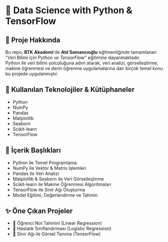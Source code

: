 # 🧠 Data Science with Python & TensorFlow

## 🚀 Proje Hakkında

Bu repo, **BTK Akademi**'de **Atıl Samancıoğlu** eğitmenliğinde tamamlanan _“Veri Bilimi için Python ve TensorFlow”_ eğitimine dayanmaktadır.  
Python ile veri bilimi yolculuğuna adım atarak, veri analizi, görselleştirme, makine öğrenmesi ve derin öğrenme uygulamalarına dair birçok temel konu bu projede uygulanmıştır.


## 🧰 Kullanılan Teknolojiler & Kütüphaneler

- Python
- NumPy
- Pandas
- Matplotlib
- Seaborn
- Scikit-learn
- TensorFlow


## 📁 İçerik Başlıkları

- Python ile Temel Programlama
- NumPy ile Vektör & Matris İşlemleri
- Pandas ile Veri Analizi
- Matplotlib & Seaborn ile Veri Görselleştirme
- Scikit-learn ile Makine Öğrenmesi Algoritmaları
- TensorFlow ile Sinir Ağı Oluşturma
- Model Eğitimi, Değerlendirme ve Tahmin

## ✨ Öne Çıkan Projeler

- 🔢 Öğrenci Not Tahmini (Linear Regression)
- 🧬 Hastalık Sınıflandırması (Logistic Regression)
- 🧠 Sinir Ağı ile Görsel Tanıma (TensorFlow)

